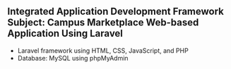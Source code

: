 ## Integrated Application Development Framework Subject: Campus Marketplace Web-based Application Using Laravel

- Laravel framework using HTML, CSS, JavaScript, and PHP
- Database: MySQL using phpMyAdmin
